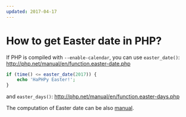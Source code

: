 ```yaml
---
updated: 2017-04-17
---
```


# How to get Easter date in PHP?

If PHP is compiled with `--enable-calendar`, you can use `easter_date()`:
http://php.net/manual/en/function.easter-date.php

```php
if (time() <= easter_date(2017)) {
    echo 'HaPHPy Easter!';
}
```

and `easter_days()`:
http://php.net/manual/en/function.easter-days.php

The computation of Easter date can be also [manual](https://en.wikipedia.org/wiki/Computus).
